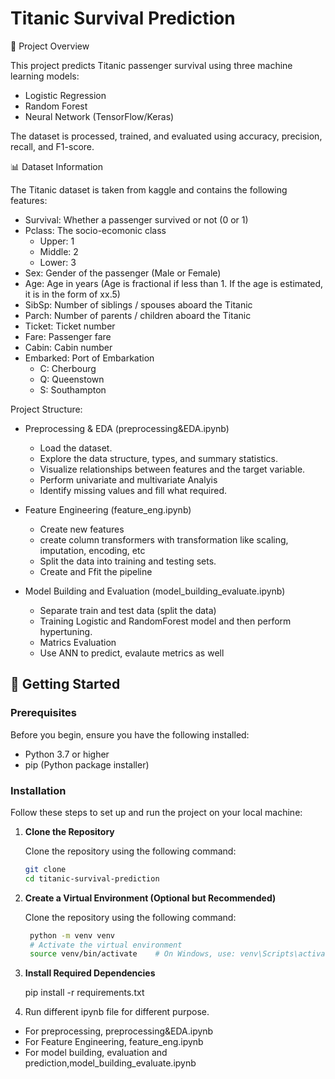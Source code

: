 # Titanic Survival Prediction

📌 Project Overview

This project predicts Titanic passenger survival using three machine learning models:

- Logistic Regression
- Random Forest
- Neural Network (TensorFlow/Keras)


The dataset is processed, trained, and evaluated using accuracy, precision, recall, and F1-score.

📊 Dataset Information

The Titanic dataset is taken from kaggle and contains the following features:
- Survival: Whether a passenger survived or not (0 or 1)
- Pclass: The socio-ecomonic class
    - Upper: 1
    - Middle: 2
    - Lower: 3
- Sex: Gender of the passenger (Male or Female)
- Age: Age in years (Age is fractional if less than 1. If the age is estimated, it is in the form of xx.5)
- SibSp: Number of siblings / spouses aboard the Titanic
- Parch: Number of parents / children aboard the Titanic
- Ticket: Ticket number
- Fare: Passenger fare
- Cabin: Cabin number
- Embarked: Port of Embarkation
    - C: Cherbourg
    - Q: Queenstown
    - S: Southampton

Project Structure:

- Preprocessing & EDA (preprocessing&EDA.ipynb)
    - Load the dataset.
    - Explore the data structure, types, and summary statistics.
    - Visualize relationships between features and the target variable.
    - Perform univariate and multivariate Analyis
    - Identify missing values and fill what required.

- Feature Engineering (feature_eng.ipynb)
    - Create new features
    - create column transformers with transformation like scaling, imputation, encoding, etc
    - Split the data into training and testing sets.
    - Create and Ffit the pipeline

- Model Building and Evaluation (model_building_evaluate.ipynb)
    - Separate train and test data (split the data)
    - Training Logistic and RandomForest model and then perform hypertuning.
    - Matrics Evaluation
    - Use ANN to predict, evalaute metrics as well

## 🚀 Getting Started

### Prerequisites

Before you begin, ensure you have the following installed:

- Python 3.7 or higher
- pip (Python package installer)

### Installation

Follow these steps to set up and run the project on your local machine:

1. **Clone the Repository**

   Clone the repository using the following command:

   ```bash
   git clone 
   cd titanic-survival-prediction
   
2. **Create a Virtual Environment (Optional but Recommended)**

   Clone the repository using the following command:

   ```bash
    python -m venv venv
    # Activate the virtual environment
    source venv/bin/activate    # On Windows, use: venv\Scripts\activate
   
   
3. **Install Required Dependencies**

   pip install -r requirements.txt
   
4. Run different ipynb file for different purpose. 
- For preprocessing, preprocessing&EDA.ipynb
- For Feature Engineering, feature_eng.ipynb
- For model building, evaluation and prediction,model_building_evaluate.ipynb



 
